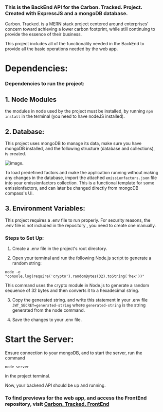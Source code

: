 ### This is the BackEnd API for the Carbon. Tracked. Project. Created with ExpressJS and a mongoDB database.

Carbon. Tracked. is a MERN stack project centered around enterprises' concern toward achieving a lower carbon footprint, while still continuing to provide the essence of their business.

This project includes all of the functionality needed in the BackEnd to provide all the basic operations needed by the web app.

# Dependencies: 
### Dependencies to run the project:
## 1. Node Modules 
the modules in node used by the project must be installed, by running 
```npm install``` in the terminal (you need to have nodeJS installed).

## 2. Database:
This project uses mongoDB to manage its data, make sure you have mongoDB installed, and the following structure (database and collections), is created.


![image](https://github.com/user-attachments/assets/22c69eaa-4448-407d-87c7-42ddec1e483c). 

To load predefined factors and make the application running without making any changes in the database, import the attached ```emissionfactors.json``` file into your emissionfactors collection.
This is a functional template for some emissionfactors, and can later be changed directly from mongoDB compass's UI.

## 3. Environment Variables: 
This project requires a .env file to run properly. For security reasons, the .env file is not included in the repository , you need to create one manually.

### Steps to Set Up:
1. Create a .env file in the project's root directory.

2. Open your terminal and run the following Node.js script to generate a random string:

```node -e "console.log(require('crypto').randomBytes(32).toString('hex'))"```

This command uses the crypto module in Node.js to generate a random sequence of 32 bytes and then  converts it to a hexadecimal string.
   
3. Copy the generated string. and write this statement in your .env file ```JWT_SECRET=generated-string``` where ```generated-string``` is the string generated from the node command.

4. Save the changes to your .env file.

# Start the Server:
Ensure connection to your mongoDB, and to start the server, run the command 

```node server``` 

in the project terminal.

Now, your backend API should be up and running.

### To find previews for the web app, and access the FrontEnd repository, visit [Carbon. Tracked. FrontEnd](https://github.com/samehmohsenn/Carbon.Tracked.FrontEnd./)
